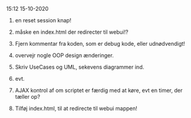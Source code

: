 

15:12 15-10-2020

1. en reset session knap!

2. måske en index.html der redirecter til webui!?

3. Fjern kommentar fra koden, som er debug kode, eller udnødvendigt!

4. overvejr nogle OOP design ænderinger.

5. Skriv UseCases og UML, sekevens diagrammer ind.

6. evt.

7. AJAX kontrol af om scriptet er færdig med at køre, evt en timer, der tæller op?

8. Tilføj index.html, til at redirecte til webui mappen!